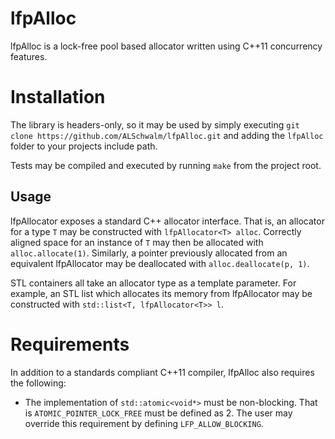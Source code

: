 lfpAlloc
========

lfpAlloc is a lock-free pool based allocator written using C++11 concurrency features.

Installation
============

The library is headers-only, so it may be used by simply executing `git clone https://github.com/ALSchwalm/lfpAlloc.git` and adding the `lfpAlloc` folder to your projects include path.

Tests may be compiled and executed by running `make` from the project root.

Usage
-----

lfpAllocator exposes a standard C++ allocator interface. That is, an allocator for a type `T` may be constructed with `lfpAllocator<T> alloc`. Correctly aligned space for an instance of `T` may then be allocated with `alloc.allocate(1)`. Similarly, a pointer previously allocated from an equivalent lfpAllocator may be deallocated with `alloc.deallocate(p, 1)`.

STL containers all take an allocator type as a template parameter. For example, an STL list which allocates its memory from lfpAllocator may be constructed with `std::list<T, lfpAllocator<T>> l`.

Requirements
============

In addition to a standards compliant C++11 compiler, lfpAlloc also requires the following:

- The implementation of `std::atomic<void*>` must be non-blocking. That is `ATOMIC_POINTER_LOCK_FREE` must be defined as 2. The user may override this requirement by defining `LFP_ALLOW_BLOCKING`.
